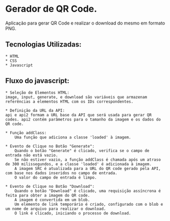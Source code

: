 # Gerador de QR Code.

Aplicação para gerar QR Code e realizar o download do mesmo em formato PNG.

## **Tecnologias Utilizadas:**

    * HTML
    * CSS
    * Javascript


## **Fluxo do javascript:**

    * Seleção de Elementos HTML:
    image, input, generate, e download são variáveis que armazenam referências a elementos HTML com os IDs correspondentes.

    * Definição da URL da API:
    api e api2 formam a URL base da API que será usada para gerar QR codes. api2 contém parâmetros para o tamanho da imagem e os dados do QR code.

    * Função addClass:
        Uma função que adiciona a classe 'loaded' à imagem.

    * Evento de Clique no Botão "Generate":
        Quando o botão "Generate" é clicado, verifica se o campo de entrada não está vazio.
        Se não estiver vazio, a função addClass é chamada após um atraso de 300 milissegundos, e a classe 'loaded' é adicionada à imagem.
        A imagem SRC é atualizada para a URL do QR code gerado pela API, com base nos dados inseridos no campo de entrada.
        O valor do campo de entrada é limpo.

    * Evento de Clique no Botão "Download":
        Quando o botão "Download" é clicado, uma requisição assíncrona é feita para obter a imagem do QR code.
        A imagem é convertida em um blob.
        Um elemento de link temporário é criado, configurado com o blob e um nome de arquivo para realizar o download.
        O link é clicado, iniciando o processo de download.
